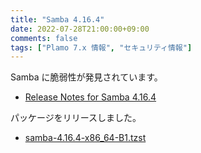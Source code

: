 ```yaml
---
title: "Samba 4.16.4"
date: 2022-07-28T21:00:00+09:00
comments: false
tags: ["Plamo 7.x 情報", "セキュリティ情報"]
---
```

Samba に脆弱性が発見されています。

* [Release Notes for Samba 4.16.4](https://www.samba.org/samba/history/samba-4.16.4.html)

パッケージをリリースしました。

* [samba-4.16.4-x86_64-B1.tzst](https://repository.plamolinux.org/pub/linux/Plamo/Plamo-7.x/x86_64/plamo/05_ext/samba-4.16.4-x86_64-B1.tzst)
